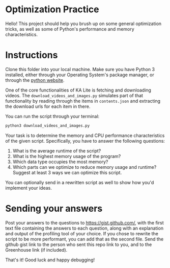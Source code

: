 # Optimization Practice

Hello! This project should help you brush up on some general
optimization tricks, as well as some of Python's performance and
memory characteristics.

# Instructions

Clone this folder into your local machine. Make sure you have Python 3
installed, either through your Operating System's package manager, or
through the [python website](https://www.python.org/downloads/).

One of the core functionalities of KA Lite is fetching and downloading
videos. The `download_videos_and_images.py` simulates part of that
functionality by reading through the items in `contents.json` and
extracting the download urls for each item in there.

You can run the script through your terminal:
```bash
python3 download_videos_and_images.py
```

Your task is to determine the memory and CPU performance
characteristics of the given script. Specifically, you have to answer
the following questions:


1. What is the average runtime of the script?
1. What is the highest memory usage of the program?
1. Which data type occupies the most memory?
1. Which parts can we optimize to reduce memory usage and runtime?
   Suggest at least 3 ways we can optimize this script.


You can optionally send in a rewritten script as well to show how
you'd implement your ideas.

# Sending your answers

Post your answers to the questions to https://gist.github.com/, with
the first text file containing the answers to each question, along
with an explanation and output of the profiling tool of your
choice. If you chose to rewrite the script to be more performant, you
can add that as the second file. Send the github gist link to the
person who sent this repo link to you, and to the Greenhouse link (if included).

That's it! Good luck and happy debugging!
